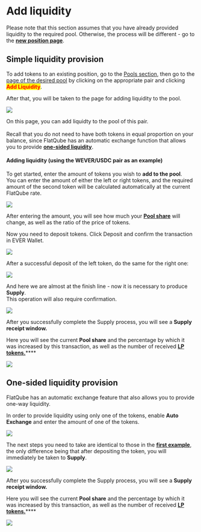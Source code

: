 # Add liquidity

Please note that this section assumes that you have already provided liquidity to the required pool. Otherwise, the process will be different - go to the [**new position page**](create-new-position.md).

## Simple liquidity provision

To add tokens to an existing position, go to the [Pools section](../), then go to the [page of the desired pool](../interface/pool-page/) by clicking on the appropriate pair and clicking <mark style="color:red;">**Add Liquidity**</mark>.

After that, you will be taken to the page for adding liquidity to the pool.

![](<../../../.gitbook/assets/image (177).png>)

On this page, you can add liquidty to the pool of this pair.\
\
Recall that you do not need to have both tokens in equal proportion on your balance, since FlatQube has an automatic exchange function that allows you to provide [**one-sided liquidity**](add-liquidity.md#one-sided-liquidity-provision).

#### Adding liquidity (using the WEVER/USDC pair as an example)

To get started, enter the amount of tokens you wish to **add to the pool**.\
You can enter the amount of either the left or right tokens, and the required amount of the second token will be calculated automatically at the current FlatQube rate.

![](<../../../.gitbook/assets/image (52).png>)

After entering the amount, you will see how much your [**Pool share**](../pool-economics.md) will change, as well as the ratio of the price of tokens.

Now you need to deposit tokens. Click Deposit and confirm the transaction in EVER Wallet.

![](<../../../.gitbook/assets/image (208).png>)

After a successful deposit of the left token, do the same for the right one:

![](<../../../.gitbook/assets/image (59).png>)

And here we are almost at the finish line - now it is necessary to produce **Supply**.\
This operation will also require confirmation.

![](<../../../.gitbook/assets/image (127).png>)

After you successfully complete the Supply process, you will see a **Supply receipt window.**

Here you will see the current **Pool share** and the percentage by which it was increased by this transaction, as well as the number of received [**LP tokens.**](calculate-the-amount-of-lp-tokens.md)\*\*\*\*

![](<../../../.gitbook/assets/image (124).png>)

## One-sided liquidity provision

FlatQube has an automatic exchange feature that also allows you to provide one-way liquidity.

In order to provide liquidity using only one of the tokens, enable **Auto Exchange** and enter the amount of one of the tokens.

![](<../../../.gitbook/assets/image (104).png>)

The next steps you need to take are identical to those in the [**first example**](add-liquidity.md#adding-liquidity-on-the-example-of-the-wever-usdc-pair), the only difference being that after depositing the token, you will immediately be taken to **Supply**.

![](<../../../.gitbook/assets/image (92).png>)

After you successfully complete the Supply process, you will see a **Supply receipt window.**

Here you will see the current **Pool share** and the percentage by which it was increased by this transaction, as well as the number of received [**LP tokens.**](calculate-the-amount-of-lp-tokens.md)\*\*\*\*

![](<../../../.gitbook/assets/image (58).png>)
